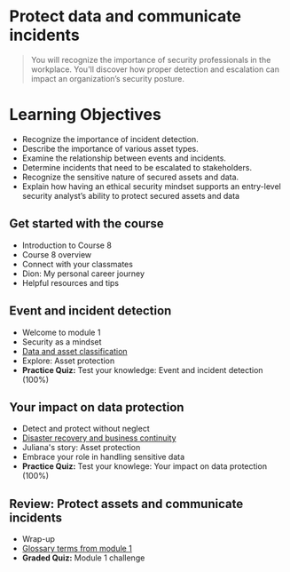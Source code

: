 # Protect data and communicate incidents
> You will recognize the importance of security professionals in the workplace. You'll discover how proper detection and escalation can impact an organization’s security posture.
# Learning Objectives
- Recognize the importance of incident detection.
- Describe the importance of various asset types.
- Examine the relationship between events and incidents.
- Determine incidents that need to be escalated to stakeholders.
- Recognize the sensitive nature of secured assets and data.
- Explain how having an ethical security mindset supports an entry-level security analyst’s ability to protect secured assets and data
## Get started with the course
- Introduction to Course 8
- Course 8 overview
- Connect with your classmates
- Dion: My personal career journey
- Helpful resources and tips
## Event and incident detection
- Welcome to module 1
- Security as a mindset
- [Data and asset classification](https://github.com/KailaniBailey/Google-Cybersecurity-Professional-Certificate/tree/main/Course%208:%20Put%20It%20to%20Work:%20Prepare%20for%20Cybersecurity%20Jobs/Protect%20data%20and%20communicate%20incidents/Data%20and%20asset%20classification)
- Explore: Asset protection
- **Practice Quiz:** Test your knowledge: Event and incident detection (100%)
## Your impact on data protection
- Detect and protect without neglect
- [Disaster recovery and business continuity](https://github.com/KailaniBailey/Google-Cybersecurity-Professional-Certificate/tree/main/Course%208:%20Put%20It%20to%20Work:%20Prepare%20for%20Cybersecurity%20Jobs/Protect%20data%20and%20communicate%20incidents/Disaster%20recovery%20and%20business%20continuity)
- Juliana's story: Asset protection
- Embrace your role in handling sensitive data
- **Practice Quiz:** Test your knowlege: Your impact on data protection (100%)
## Review: Protect assets and communicate incidents
- Wrap-up
- [Glossary terms from module 1](https://github.com/KailaniBailey/Google-Cybersecurity-Professional-Certificate/blob/main/Course%208:%20Put%20It%20to%20Work:%20Prepare%20for%20Cybersecurity%20Jobs/Protect%20data%20and%20communicate%20incidents/Glossary%20terms%20from%20module%201/README.md)
- **Graded Quiz:** Module 1 challenge
